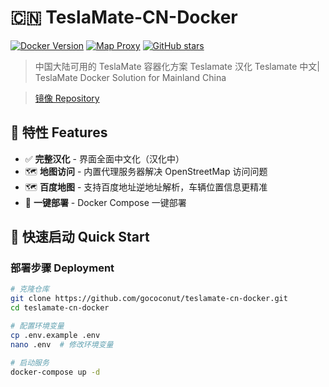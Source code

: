 <!-- README.md -->

# 🇨🇳 TeslaMate-CN-Docker

[![Docker Version](https://img.shields.io/badge/docker-%3E%3D%2020.10-brightgreen)](https://docs.docker.com/)
[![Map Proxy](https://img.shields.io/badge/map-proxy-brightgreen)](https://openstreetmap.org)
[![GitHub stars](https://img.shields.io/github/stars/gococonut/teslamate-cn-docker?style=social)](https://github.com/yourname/teslamate-cn-docker)

> 中国大陆可用的 TeslaMate 容器化方案 Teslamate 汉化 Teslamate 中文| TeslaMate Docker Solution for Mainland China

> [镜像 Repository](https://github.com/gococonut/teslamate)

## 🌟 特性 Features

- ✅ ​**完整汉化** - 界面全面中文化（汉化中）
- 🗺️ ​**地图访问** - 内置代理服务器解决 OpenStreetMap 访问问题
- 🗺️ ​**百度地图** - 支持百度地址逆地址解析，车辆位置信息更精准
- 🐳 ​**一键部署** - Docker Compose 一键部署

## 🚀 快速启动 Quick Start


### 部署步骤 Deployment

```bash
# 克隆仓库
git clone https://github.com/gococonut/teslamate-cn-docker.git
cd teslamate-cn-docker

# 配置环境变量
cp .env.example .env
nano .env  # 修改环境变量

# 启动服务
docker-compose up -d
```
